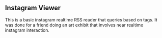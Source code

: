 Instagram Viewer
-----

This is a basic instagram realtime RSS reader that queries based on tags. It was done for a friend doing an art exhibit that involves 
near realtime instagram interaction.  
